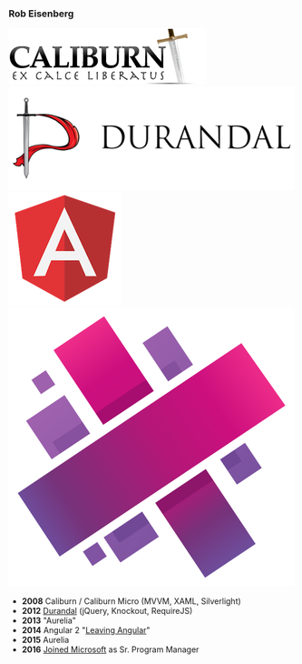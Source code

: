 ### Rob Eisenberg
![](assets/caliburn.png) <!-- .element: class="plain" style="height:15vh" --> ![](assets/durandaljs.png) <!-- .element: class="plain" style="height:15vh" --> ![](assets/angularjs.png) <!-- .element: class="plain" style="height:15vh" --> ![](assets/aurelia-logo.png) <!-- .element: class="plain" style="height:15vh" -->

- **2008** Caliburn / Caliburn Micro (MVVM, XAML, Silverlight)
- **2012** [Durandal](http://durandaljs.com/) (jQuery, Knockout, RequireJS)
- **2013** "Aurelia"
- **2014** Angular 2 "[Leaving Angular](http://eisenbergeffect.bluespire.com/leaving-angular/)"
- **2015** Aurelia
- **2016** [Joined Microsoft](http://eisenbergeffect.bluespire.com/joining-microsoft/) as Sr. Program Manager